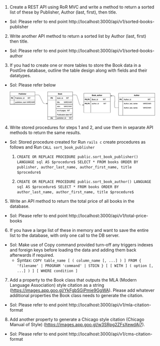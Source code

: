 1.	Create a REST API using RoR MVC and write a method to return a sorted list of these by Publisher, Author (last, first), then title.
- Sol: Please refer to end point  http://localhost:3000/api/v1/sorted-books-publisher

2.	Write another API method to return a sorted list by Author (last, first) then title.
- Sol: Please refer to end point  http://localhost:3000/api/v1/sorted-books-author

3.	If you had to create one or more tables to store the Book data in a PostGre database, outline the table design along with fields and their datatypes.
- Sol: Please refer below


  ![DB Design](/solution/book.jpg)

4.	Write stored procedures for steps 1 and 2, and use them in separate API methods to return the same results.
- Sol: Stored procedure created for 
    Run `rails c`
    create procedures as follows and Run `CALL sort_book_publisher` 
    1. `CREATE OR REPLACE PROCEDURE public.sort_book_publisher()
        LANGUAGE sql
        AS $procedure$
        SELECT * FROM books ORDER BY publisher, author_last_name, author_first_name, title
        $procedure$`

    2. `CREATE OR REPLACE PROCEDURE public.sort_book_author()
        LANGUAGE sql
        AS $procedure$
        SELECT * FROM books ORDER BY author_last_name, author_first_name, title
        $procedure$`

5.	Write an API method to return the total price of all books in the database.
- Sol: Please refer to end point  http://localhost:3000/api/v1/total-price-books

6.	If you have a large list of these in memory and want to save the entire list to the database, with only one call to the DB server.
- Sol: Make use of Copy command provided turn-off any triggers  indexes and foreign keys before loading the data and adding them back afterwards if required.
  - Syntax:
      `COPY table_name [ ( column_name [, ...] ) ]
          FROM { 'filename' | PROGRAM 'command' | STDIN }
          [ [ WITH ] ( option [, ...] ) ]
          [ WHERE condition ]`

7.	Add a property to the Book class that outputs the MLA (Modern Language Association) style citation as a string (https://images.app.goo.gl/YkFgbSGiPmie9GgWA). Please add whatever additional properties the Book class needs to generate the citation.
- Sol: Please refer to end point  http://localhost:3000/api/v1/mla-citation-format

8.	Add another property to generate a Chicago style citation (Chicago Manual of Style) (https://images.app.goo.gl/w3SRpg2ZFsXewdAj7).
- Sol: Please refer to end point  http://localhost:3000/api/v1/cms-citation-format
